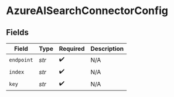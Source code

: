 # AzureAISearchConnectorConfig


## Fields

| Field              | Type               | Required           | Description        |
| ------------------ | ------------------ | ------------------ | ------------------ |
| `endpoint`         | *str*              | :heavy_check_mark: | N/A                |
| `index`            | *str*              | :heavy_check_mark: | N/A                |
| `key`              | *str*              | :heavy_check_mark: | N/A                |